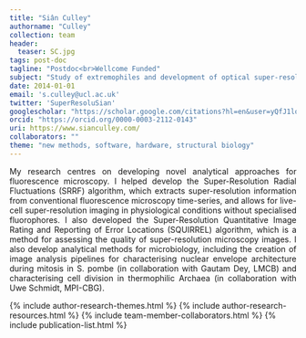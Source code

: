 ```yaml
---
title: "Siân Culley"
authorname: "Culley"
collection: team
header:
  teaser: SC.jpg
tags: post-doc
tagline: "Postdoc<br>Wellcome Funded"
subject: "Study of extremophiles and development of optical super-resolution microscopy"
date: 2014-01-01
email: 's.culley@ucl.ac.uk'
twitter: 'SuperResoluSian'
googlescholar: "https://scholar.google.com/citations?hl=en&user=yQfJ1loAAAAJ"
orcid: "https://orcid.org/0000-0003-2112-0143"
uri: https://www.sianculley.com/
collaborators: ""
theme: "new methods, software, hardware, structural biology"
---
```


<!-- {::options parse_block_html="true" /} -->

<p align= "justify">
My research centres on developing novel analytical approaches for fluorescence microscopy. I helped develop the Super-Resolution Radial Fluctuations (SRRF) algorithm, which extracts super-resolution information from conventional fluorescence microscopy time-series, and allows for live-cell super-resolution imaging in physiological conditions without specialised fluorophores. I also developed the Super-Resolution Quantitative Image Rating and Reporting of Error Locations (SQUIRREL) algorithm, which is a method for assessing the quality of super-resolution microscopy images. I also develop analytical methods for microbiology, including the creation of image analysis pipelines for characterising nuclear envelope architecture during mitosis in S. pombe (in collaboration with Gautam Dey, LMCB) and characterising cell division in thermophilic Archaea (in collaboration with Uwe Schmidt, MPI-CBG).

{% include author-research-themes.html %}
{% include author-research-resources.html %}
{% include team-member-collaborators.html %}
{% include publication-list.html %}
